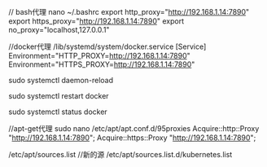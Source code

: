 // bash代理
nano ~/.bashrc
export http_proxy="http://192.168.1.14:7890"
export https_proxy="http://192.168.1.14:7890"
export no_proxy="localhost,127.0.0.1"

//docker代理
/lib/systemd/system/docker.service
[Service]
Environment="HTTP_PROXY=http://192.168.1.14:7890"
Environment="HTTPS_PROXY=http://192.168.1.14:7890"

sudo systemctl daemon-reload

sudo systemctl restart docker

sudo systemctl status docker



//apt-get代理
sudo nano /etc/apt/apt.conf.d/95proxies
Acquire::http::Proxy "http://192.168.1.14:7890";
Acquire::https::Proxy "http://192.168.1.14:7890";

/etc/apt/sources.list
//新的源
/etc/apt/sources.list.d/kubernetes.list 